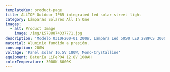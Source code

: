 ```yaml
---
templateKey: product-page
title: ALLTOP Outdoor IP65 integrated led solar street light
category: Lámparas Solares All In One
images:
  - alt: Product Image
    image: /img/15788874337771.jpg
description: 'Modelo 0310F200-01 200W, Lampara Led 5050 LED 288PCS 3000K-6000K.'
material: Aluminio fundido a presión.
consumption: 200W
voltage: 'Panel solar 16.5V 180W, Mono-Crystalline'
equipment: Batería LiFePO4 12.8V 108AH
colorTemperature: 3000K-6000K
---
```


